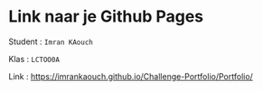 # Link naar je Github Pages

Student : `Imran KAouch`

Klas    : `LCTOO0A`

Link    : https://imrankaouch.github.io/Challenge-Portfolio/Portfolio/